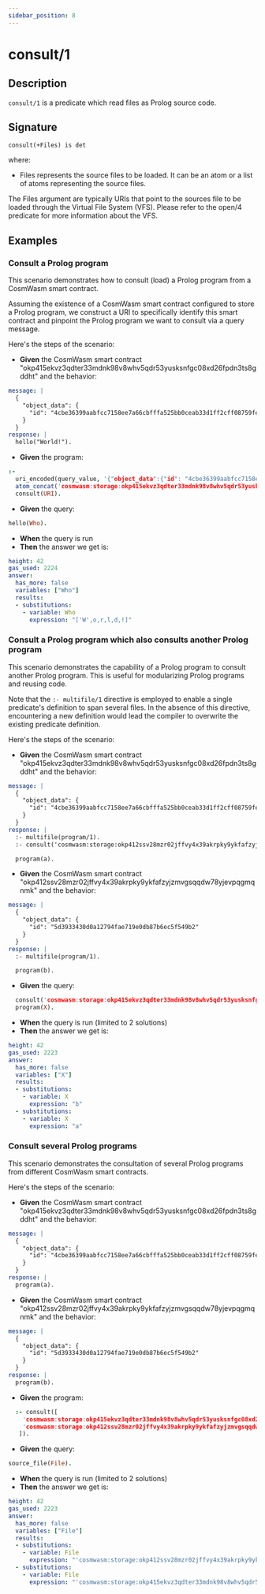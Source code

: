 ```yaml
---
sidebar_position: 8
---
```

[//]: # (This file is auto-generated. Please do not modify it yourself.)

# consult/1

## Description

`consult/1` is a predicate which read files as Prolog source code.

## Signature

```text
consult(+Files) is det
```

where:

- Files represents the source files to be loaded. It can be an atom or a list of atoms representing the source files.

The Files argument are typically URIs that point to the sources file to be loaded through the Virtual File System \(VFS\). Please refer to the open/4 predicate for more information about the VFS.

## Examples

### Consult a Prolog program

This scenario demonstrates how to consult (load) a Prolog program from a CosmWasm smart contract.

Assuming the existence of a CosmWasm smart contract configured to store a Prolog program, we construct a URI to specifically
identify this smart contract and pinpoint the Prolog program we want to consult via a query message.

Here's the steps of the scenario:

- **Given** the CosmWasm smart contract "okp415ekvz3qdter33mdnk98v8whv5qdr53yusksnfgc08xd26fpdn3ts8gddht" and the behavior:

```  yaml
message: |
  {
    "object_data": {
      "id": "4cbe36399aabfcc7158ee7a66cbfffa525bb0ceab33d1ff2cff08759fe0a9b05"
    }
  }
response: |
  hello("World!").
```

- **Given** the program:

```  prolog
:-
  uri_encoded(query_value, '{"object_data":{"id": "4cbe36399aabfcc7158ee7a66cbfffa525bb0ceab33d1ff2cff08759fe0a9b05"}}', Query),
  atom_concat('cosmwasm:storage:okp415ekvz3qdter33mdnk98v8whv5qdr53yusksnfgc08xd26fpdn3ts8gddht?base64Decode=false&query=', Query, URI),
  consult(URI).
```

- **Given** the query:

```  prolog
hello(Who).
```

- **When** the query is run
- **Then** the answer we get is:

```  yaml
height: 42
gas_used: 2224
answer:
  has_more: false
  variables: ["Who"]
  results:
  - substitutions:
    - variable: Who
      expression: "['W',o,r,l,d,!]"
```

### Consult a Prolog program which also consults another Prolog program

This scenario demonstrates the capability of a Prolog program to consult another Prolog program. This is useful for
modularizing Prolog programs and reusing code.

Note that the `:- multifile/1` directive is employed to enable a single predicate's definition to span several files.
In the absence of this directive, encountering a new definition would lead the compiler to overwrite the existing
predicate definition.

Here's the steps of the scenario:

- **Given** the CosmWasm smart contract "okp415ekvz3qdter33mdnk98v8whv5qdr53yusksnfgc08xd26fpdn3ts8gddht" and the behavior:

```  yaml
message: |
  {
    "object_data": {
      "id": "4cbe36399aabfcc7158ee7a66cbfffa525bb0ceab33d1ff2cff08759fe0a9b05"
    }
  }
response: |
  :- multifile(program/1).
  :- consult('cosmwasm:storage:okp412ssv28mzr02jffvy4x39akrpky9ykfafzyjzmvgsqqdw78yjevpqgmqnmk?query=%7B%22object_data%22%3A%7B%22id%22%3A%20%225d3933430d0a12794fae719e0db87b6ec5f549b2%22%7D%7D&base64Decode=false').

  program(a).
```

- **Given** the CosmWasm smart contract "okp412ssv28mzr02jffvy4x39akrpky9ykfafzyjzmvgsqqdw78yjevpqgmqnmk" and the behavior:

```  yaml
message: |
  {
    "object_data": {
      "id": "5d3933430d0a12794fae719e0db87b6ec5f549b2"
    }
  }
response: |
  :- multifile(program/1).

  program(b).
```

- **Given** the query:

```  prolog
  consult('cosmwasm:storage:okp415ekvz3qdter33mdnk98v8whv5qdr53yusksnfgc08xd26fpdn3ts8gddht?query=%7B%22object_data%22%3A%7B%22id%22%3A%20%224cbe36399aabfcc7158ee7a66cbfffa525bb0ceab33d1ff2cff08759fe0a9b05%22%7D%7D&base64Decode=false'),
  program(X).
```

- **When** the query is run (limited to 2 solutions)
- **Then** the answer we get is:

```  yaml
height: 42
gas_used: 2223
answer:
  has_more: false
  variables: ["X"]
  results:
  - substitutions:
    - variable: X
      expression: "b"
  - substitutions:
    - variable: X
      expression: "a"
```

### Consult several Prolog programs

This scenario demonstrates the consultation of several Prolog programs from different CosmWasm smart contracts.

Here's the steps of the scenario:

- **Given** the CosmWasm smart contract "okp415ekvz3qdter33mdnk98v8whv5qdr53yusksnfgc08xd26fpdn3ts8gddht" and the behavior:

```  yaml
message: |
  {
    "object_data": {
      "id": "4cbe36399aabfcc7158ee7a66cbfffa525bb0ceab33d1ff2cff08759fe0a9b05"
    }
  }
response: |
  program(a).
```

- **Given** the CosmWasm smart contract "okp412ssv28mzr02jffvy4x39akrpky9ykfafzyjzmvgsqqdw78yjevpqgmqnmk" and the behavior:

```  yaml
message: |
  {
    "object_data": {
      "id": "5d3933430d0a12794fae719e0db87b6ec5f549b2"
    }
  }
response: |
  program(b).
```

- **Given** the program:

```  prolog
  :- consult([
    'cosmwasm:storage:okp415ekvz3qdter33mdnk98v8whv5qdr53yusksnfgc08xd26fpdn3ts8gddht?query=%7B%22object_data%22%3A%7B%22id%22%3A%20%224cbe36399aabfcc7158ee7a66cbfffa525bb0ceab33d1ff2cff08759fe0a9b05%22%7D%7D&base64Decode=false',
    'cosmwasm:storage:okp412ssv28mzr02jffvy4x39akrpky9ykfafzyjzmvgsqqdw78yjevpqgmqnmk?query=%7B%22object_data%22%3A%7B%22id%22%3A%20%225d3933430d0a12794fae719e0db87b6ec5f549b2%22%7D%7D&base64Decode=false'
   ]).
```

- **Given** the query:

```  prolog
source_file(File).
```

- **When** the query is run (limited to 2 solutions)
- **Then** the answer we get is:

```  yaml
height: 42
gas_used: 2223
answer:
  has_more: false
  variables: ["File"]
  results:
  - substitutions:
    - variable: File
      expression: "'cosmwasm:storage:okp412ssv28mzr02jffvy4x39akrpky9ykfafzyjzmvgsqqdw78yjevpqgmqnmk?query=%7B%22object_data%22%3A%7B%22id%22%3A%20%225d3933430d0a12794fae719e0db87b6ec5f549b2%22%7D%7D&base64Decode=false'"
  - substitutions:
    - variable: File
      expression: "'cosmwasm:storage:okp415ekvz3qdter33mdnk98v8whv5qdr53yusksnfgc08xd26fpdn3ts8gddht?query=%7B%22object_data%22%3A%7B%22id%22%3A%20%224cbe36399aabfcc7158ee7a66cbfffa525bb0ceab33d1ff2cff08759fe0a9b05%22%7D%7D&base64Decode=false'"
```
